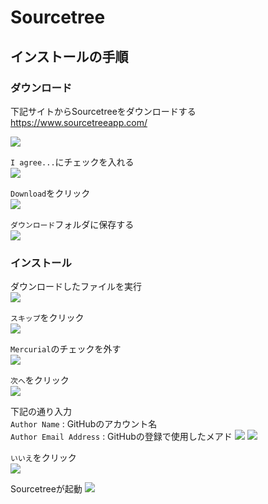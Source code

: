 # Sourcetree

## インストールの手順

### ダウンロード

下記サイトからSourcetreeをダウンロードする  
https://www.sourcetreeapp.com/

![](images/001.png)

`I agree...`にチェックを入れる  
![](images/002.png)

`Download`をクリック  
![](images/003.png)

`ダウンロード`フォルダに保存する  
![](images/004.png)

### インストール

ダウンロードしたファイルを実行  
![](images/005.png)

`スキップ`をクリック  
![](images/006.png)

`Mercurial`のチェックを外す  
![](images/007.png)

`次へ`をクリック  
![](images/008.png)

下記の通り入力  
`Author Name` : GitHubのアカウント名  
`Author Email Address` : GitHubの登録で使用したメアド
![](images/009.png)
![](images/010.png)

`いいえ`をクリック  
![](images/011.png)

Sourcetreeが起動
![](images/012.png)
